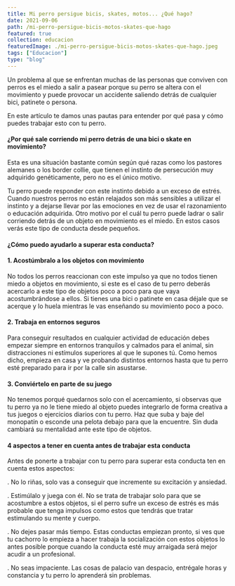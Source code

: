```yaml
---
title: Mi perro persigue bicis, skates, motos... ¿Qué hago?
date: 2021-09-06
path: /mi-perro-persigue-bicis-motos-skates-que-hago
featured: true
collection: educacion
featuredImage: ./mi-perro-persigue-bicis-motos-skates-que-hago.jpeg
tags: ["Educacion"]
type: "blog"
---
```

Un problema al que se enfrentan muchas de las personas que conviven con perros es el miedo a salir a pasear porque su perro se altera con el movimiento y puede provocar un accidente saliendo detrás de cualquier bici, patinete o persona. 

En este artículo te damos unas pautas para entender por qué pasa y cómo puedes trabajar esto con tu perro.


#### ¿Por qué sale corriendo mi perro detrás de una bici o skate en movimiento?

Esta es una situación bastante común según qué razas como los pastores alemanes o los border collie, que tienen el instinto de persecución muy adquirido genéticamente, pero no es el único motivo.

Tu perro puede responder con este instinto debido a un exceso de estrés. Cuando nuestros perros no están relajados son más sensibles a utilizar el instinto y a dejarse llevar por las emociones en vez de usar el razonamiento o educación adquirida. Otro motivo por el cuál tu perro puede ladrar o salir corriendo detrás de un objeto en movimiento es el miedo. En estos casos verás este tipo de conducta desde pequeños.


#### ¿Cómo puedo ayudarlo a superar esta conducta?

#### 1. Acostúmbralo a los objetos con movimiento
No todos los perros reaccionan con este impulso ya que no todos tienen miedo a objetos en movimiento, si este es el caso de tu perro deberás acercarlo a este tipo de objetos poco a poco para que vaya acostumbrándose a ellos. Si tienes una bici o patinete en casa déjale que se acerque y lo huela mientras le vas enseñando su movimiento poco a poco. 

#### 2. Trabaja en entornos seguros
Para conseguir resultados en cualquier actividad de educación debes empezar siempre en entornos tranquilos y calmados para el animal, sin distracciones ni estímulos superiores al que le supones tú. Como hemos dicho, empieza en casa y ve probando distintos entornos hasta que tu perro esté preparado para ir por la calle sin asustarse.

#### 3. Conviértelo en parte de su juego
No tenemos porqué quedarnos solo con el acercamiento, si observas que tu perro ya no le tiene miedo al objeto puedes integrarlo de forma creativa a tus juegos o ejercicios diarios con tu perro. Haz que suba y baje del monopatín o esconde una pelota debajo para que la encuentre. Sin duda cambiará su mentalidad ante este tipo de objetos.



#### 4 aspectos a tener en cuenta antes de trabajar esta conducta

Antes de ponerte a trabajar con tu perro para superar esta conducta ten en cuenta estos aspectos:

. No lo riñas, solo vas a conseguir que incremente su excitación y ansiedad.

. Estimúlalo y juega con él. No se trata de trabajar solo para que se acostumbre a estos objetos, si el perro sufre un exceso de estrés es más probable que tenga impulsos como estos que tendrás que tratar estimulando su mente y cuerpo.

. No dejes pasar más tiempo. Estas conductas empiezan pronto, si ves que tu cachorro lo empieza a hacer trabaja la socialización con estos objetos lo antes posible porque cuando la conducta esté muy arraigada será mejor acudir a un profesional.

. No seas impaciente. Las cosas de palacio van despacio, entrégale horas y constancia y tu perro lo aprenderá sin problemas.
